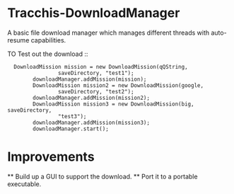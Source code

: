 Tracchis-DownloadManager
========================

A basic file download manager which manages different threads with auto-resume capabilities.

TO Test out the download ::

      DownloadMission mission = new DownloadMission(qQString,
					saveDirectory, "test1");
			downloadManager.addMission(mission);
			DownloadMission mission2 = new DownloadMission(google,
					saveDirectory, "test2");
			downloadManager.addMission(mission2);
			DownloadMission mission3 = new DownloadMission(big, saveDirectory,
					"test3");
			downloadManager.addMission(mission3);
			downloadManager.start();
			
Improvements 
========================
** Build up a GUI to support the download.
** Port it to a portable executable.
